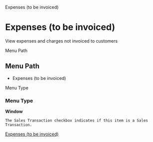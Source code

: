 
Expenses (to be invoiced)
# Expenses (to be invoiced)


View expenses and charges not invoiced to customers

Menu Path
## Menu Path



- Expenses (to be invoiced)

Menu Type
### Menu Type

**Window**

```
The Sales Transaction checkbox indicates if this item is a Sales Transaction.
```

[Expenses (to be invoiced)](../../window-expenses-to-be-invoiced.md)
